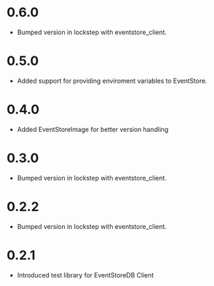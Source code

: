 # 0.6.0
- Bumped version in lockstep with eventstore_client.

# 0.5.0
- Added support for providing enviroment variables to EventStore.

# 0.4.0
- Added EventStoreImage for better version handling

# 0.3.0
- Bumped version in lockstep with eventstore_client.

# 0.2.2
- Bumped version in lockstep with eventstore_client.

# 0.2.1
- Introduced test library for EventStoreDB Client
